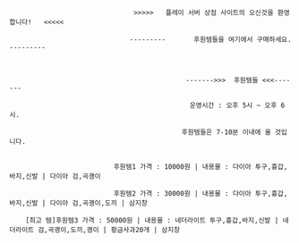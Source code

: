                                    >>>>>   플레이 서버 상점 사이트의 오신것을 환영합니다!   <<<<<
                                              
                                  ---------       후원템들을 여기에서 구매하세요.       ---------
                                         
                                         
                                         
                                                ------->>>  후원템들 <<<-------
                                                
                                                 운영시간 : 오후 5시 ~ 오후 6시.
                                                
                                               후원템들은 7-10분 이내에 올 것입니다.
                                         
                                         
                              후원템1 가격 : 10000원 | 내용물 : 다이아 투구,흉갑,바지,신발 | 다이아 검,곡괭이
                                   
                              후원템2 가격 : 30000원 | 내용물 : 다이아 투구,흉갑,바지,신발 | 다이아 검,곡괭이,도끼 | 삼지창
                                   
        [최고 템]후원템3 가격 : 50000원 | 내용물 : 네더라이트 투구,흉갑,바지,신발 | 네더라이트 검,곡괭이,도끼,괭이 | 황금사과20개 | 삼지창

<!---
PLAY99999/PLAY99999 is a ✨ special ✨ repository because its `README.md` (this file) appears on your GitHub profile.
You can click the Preview link to take a look at your changes.
--->
